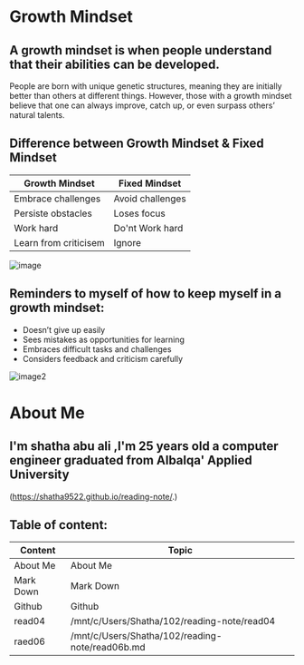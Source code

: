 # Growth Mindset
## A growth mindset is when people understand that their abilities can be developed.
People are born with unique genetic structures, meaning they are initially better than others at different things. However, those with a growth mindset believe that one can always improve, catch up, or even surpass others’ natural talents. 

## Difference between Growth Mindset & Fixed Mindset

|   Growth Mindset|Fixed Mindset  |
| ------------- | ------------- |
| Embrace challenges  | Avoid challenges  |
| Persiste obstacles | Loses focus |
| Work hard | Do'nt Work hard |
| Learn from criticisem| Ignore|


![image](https://user-images.githubusercontent.com/76395323/102800579-ec985c80-4368-11eb-809d-7ffb319ae001.jpg)

## Reminders to myself of how to keep myself in a growth mindset:


* Doesn’t give up easily
 * Sees mistakes as opportunities for learning
* Embraces difficult tasks and challenges
* Considers feedback and criticism carefully

![image2](https://user-images.githubusercontent.com/76395323/102801645-549b7280-436a-11eb-8715-50f58e85c7df.jpg)





# About Me
## I'm shatha abu ali ,I'm 25 years old a computer engineer graduated from Albalqa' Applied University
(https://shatha9522.github.io/reading-note/.)

## Table of content:

| Content | Topic |
| ------------- | ------------- |
| About Me | About Me |
| Mark Down | Mark Down |
| Github | Github | 
|read04 | /mnt/c/Users/Shatha/102/reading-note/read04|
|raed06|/mnt/c/Users/Shatha/102/reading-note/read06b.md|
